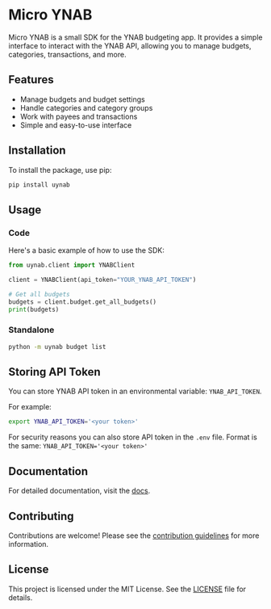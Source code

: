 # Micro YNAB

Micro YNAB is a small SDK for the YNAB budgeting app. It provides a simple interface to interact with the YNAB API, 
allowing you to manage budgets, categories, transactions, and more.

## Features

- Manage budgets and budget settings
- Handle categories and category groups
- Work with payees and transactions
- Simple and easy-to-use interface

## Installation

To install the package, use pip:

```sh
pip install uynab
```

## Usage

### Code

Here's a basic example of how to use the SDK:

```python
from uynab.client import YNABClient

client = YNABClient(api_token="YOUR_YNAB_API_TOKEN")

# Get all budgets
budgets = client.budget.get_all_budgets()
print(budgets)
```

### Standalone

```sh
python -m uynab budget list
```

## Storing API Token

You can store YNAB API token in an environmental variable: `YNAB_API_TOKEN`.

For example:

```bash
export YNAB_API_TOKEN='<your token>'
```

For security reasons you can also store API token in the `.env` file. Format is the 
same: `YNAB_API_TOKEN='<your token>'`

## Documentation

For detailed documentation, visit the [docs](https://ajwalkiewicz.github.io/uynab/).

## Contributing

Contributions are welcome! Please see the [contribution guidelines](https://ajwalkiewicz.github.io/uynab/contribution/) for more information.

## License

This project is licensed under the MIT License. See the [LICENSE](https://ajwalkiewicz.github.io/uynab/license/) file for details.
